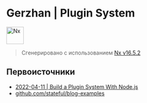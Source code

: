 # Gerzhan | Plugin System

<div align="center"></div>
<img title="Nx" alt="Nx" src="https://raw.githubusercontent.com/nrwl/nx/master/images/nx-logo.png" width="45"/>
</div>

> Сгенерировано с использованием [Nx v16.5.2](https://nx.dev)

## Первоисточники

- [2022-04-11 | Build a Plugin System With Node.js](https://stateful.com/blog/build-a-plugin-system-with-node)
- [github.com/stateful/blog-examples](https://github.com/stateful/blog-examples)
